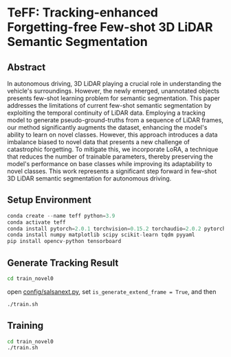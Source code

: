 
# TeFF: Tracking-enhanced Forgetting-free Few-shot 3D LiDAR Semantic Segmentation

## Abstract 

In autonomous driving, 3D LiDAR playing a crucial role in understanding the vehicle's surroundings. However, the newly emerged, unannotated objects presents few-shot learning problem for semantic segmentation. This paper addresses the limitations of current few-shot semantic segmentation by exploiting the temporal continuity of LiDAR data. Employing a tracking model to generate pseudo-ground-truths from a sequence of LiDAR frames, our method significantly augments the dataset, enhancing the model's ability to learn on novel classes. However, this approach introduces a data imbalance biased to novel data that presents a new challenge of catastrophic forgetting. To mitigate this, we incorporate LoRA, a technique that reduces the number of trainable parameters, thereby preserving the model's performance on base classes while improving its adaptability to novel classes. This work represents a significant step forward in few-shot 3D LiDAR semantic segmentation for autonomous driving.

## Setup Environment

```python
conda create --name teff python=3.9
conda activate teff
conda install pytorch=2.0.1 torchvision=0.15.2 torchaudio=2.0.2 pytorch-cuda=11.8 -c pytorch -c nvidia
conda install numpy matplotlib scipy scikit-learn tqdm pyyaml
pip install opencv-python tensorboard
```

## Generate Tracking Result

```bash
cd train_novel0
```

open [config/salsanext.py](train_novel0/tasks/config/salsanext.py), set `is_generate_extend_frame = True`, and then

```bash
./train.sh
```

## Training

```bash
cd train_novel0
./train.sh
```